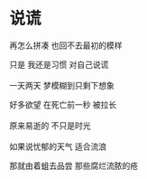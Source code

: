 # 说谎

再怎么拼凑 也回不去最初的模样

只是 我还是习惯 对自己说谎
<br>
<br>
一天两天 梦模糊到只剩下想象

好多欲望 在死亡前一秒 被拉长
<br>
<br>
原来易逝的 不只是时光
<br>
<br>
如果说忧郁的天气 适合流浪

那就由着蛆去品尝 那些腐烂流脓的疮
